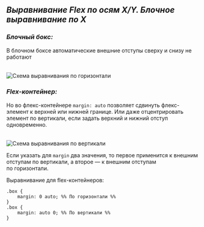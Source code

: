 ## *Выравнивание Flex по осям X/Y.  Блочное выравнивание по X*


### *Блочный бокс:*
В блочном боксе автоматические внешние отступы сверху и снизу не работают
######
![Схема выравнивания по горизонтали](https://htmlacademy.ru/assets/courses/359/img/scheme7.svg)

### *Flex-контейнер:*
Но во флекс-контейнере `margin: auto` позволяет сдвинуть флекс-элемент к верхней или нижней границе. 
Или даже отцентрировать элемент по вертикали, если задать верхний и нижний отступ одновременно.
######
![Схема выравнивания по вертикали](https://htmlacademy.ru/assets/courses/359/img/scheme8.svg)

Если указать для `margin` два значения, то первое применится к внешним отступам по вертикали, а второе — к внешним отступам по горизонтали.

Выравнивание для flex-контейнеров:
```
.box {
	margin: 0 auto; %% По горизонтали %%
}
.box {
	margin: auto 0; %% По вертикали %%
}
```